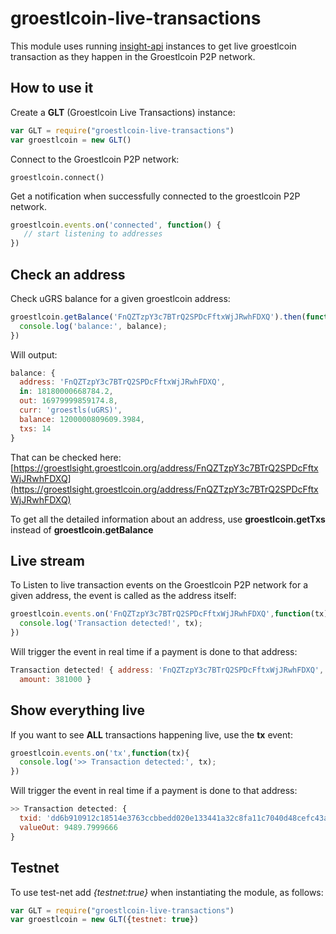 groestlcoin-live-transactions
=====

This module uses running [insight-api](https://github.com/Groestlcoin/insight-api) instances to get live groestlcoin transaction as they happen in the Groestlcoin P2P network.

How to use it
--

Create a **GLT** (Groestlcoin Live Transactions) instance:
```javascript
var GLT = require("groestlcoin-live-transactions")
var groestlcoin = new GLT()
```

Connect to the Groestlcoin P2P network:
```javasctript
groestlcoin.connect()
```

Get a notification when successfully connected to the  groestlcoin P2P network.
```javascript
groestlcoin.events.on('connected', function() {
   // start listening to addresses
})
```

Check an address
--
Check uGRS balance for a given groestlcoin address:
```javascript
groestlcoin.getBalance('FnQZTzpY3c7BTrQ2SPDcFftxWjJRwhFDXQ').then(function(balance) {
  console.log('balance:', balance);
})
```

Will output:

```javascript
balance: {
  address: 'FnQZTzpY3c7BTrQ2SPDcFftxWjJRwhFDXQ',
  in: 18180000668784.2,
  out: 16979999859174.8,
  curr: 'groestls(uGRS)',
  balance: 1200000809609.3984,
  txs: 14
}
```

That can be checked here:
[https://groestlsight.groestlcoin.org/address/FnQZTzpY3c7BTrQ2SPDcFftxWjJRwhFDXQ](https://groestlsight.groestlcoin.org/address/FnQZTzpY3c7BTrQ2SPDcFftxWjJRwhFDXQ)

To get all the detailed information about an address, use **groestlcoin.getTxs** instead of **groestlcoin.getBalance**

Live stream
--

To Listen to live transaction events on the Groestlcoin P2P network for a given address, the event is called as the address itself:
```javascript
groestlcoin.events.on('FnQZTzpY3c7BTrQ2SPDcFftxWjJRwhFDXQ',function(tx){
  console.log('Transaction detected!', tx);
})
```
Will trigger the event in real time if a payment is done to that address:
```javascript
Transaction detected! { address: 'FnQZTzpY3c7BTrQ2SPDcFftxWjJRwhFDXQ',
  amount: 381000 }
```

Show everything live
--

If you want to see **ALL** transactions happening live, use the **tx** event:



```javascript
groestlcoin.events.on('tx',function(tx){
  console.log('>> Transaction detected:', tx);
})
```
Will trigger the event in real time if a payment is done to that address:
```javascript
>> Transaction detected: {
  txid: 'dd6b910912c18514e3763ccbbedd020e133441a32c8fa11c7040d48cefc43a71',
  valueOut: 9489.7999666
}
```

Testnet
--

To use test-net add *{testnet:true}* when instantiating the module, as follows:

```javascript
var GLT = require("groestlcoin-live-transactions")
var groestlcoin = new GLT({testnet: true})
```
